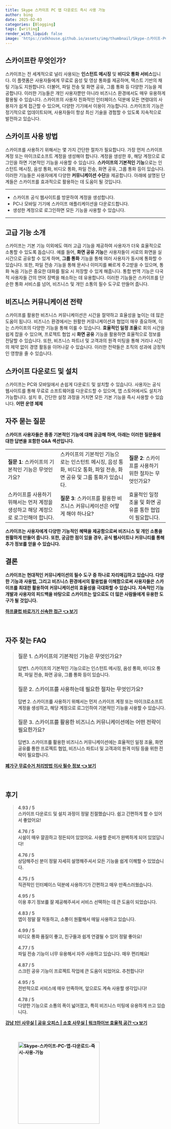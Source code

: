 ```yaml
---
title: Skype 스카이프 PC 앱 다운로드 즉시 사용 가능
author: bing
date: 2025-02-03
categories: [Blogging]
tags: [writing]
render_with_liquid: false
image: 'https://adkhouse.github.io/assets/img/thumbnail/Skype-스카이프-PC-앱-다운로드-즉시-사용-가능.webp'
---
```



<h2 id='스카이프란 무엇인가?'>스카이프란 무엇인가?</h2>

<p>스카이프는 전 세계적으로 널리 사용되는 <b>인스턴트 메시징</b> 및 <b>비디오 통화 서비스</b>입니다. 이 플랫폼은 사용자들에게 무료로 음성 및 영상 통화를 제공하며, 텍스트 기반의 채팅 기능도 지원합니다. 더불어, 파일 전송 및 화면 공유, 그룹 통화 등 다양한 기능을 제공합니다. 이러한 기능들은 개인 사용자뿐만 아니라 비즈니스 환경에서도 매우 유용하게 활용될 수 있습니다. 스카이프의 사용자 친화적인 인터페이스 덕분에 모든 연령대의 사용자가 쉽게 접근할 수 있으며, 다양한 기기에서 이용이 가능합니다. 스카이프의 기능은 정기적으로 업데이트되며, 사용자들이 항상 최신 기술을 경험할 수 있도록 지속적으로 발전하고 있습니다.</p>

<h2 id='스카이프 사용 방법'>스카이프 사용 방법</h2>

<p>스카이프를 사용하기 위해서는 몇 가지 간단한 절차가 필요합니다. 가장 먼저 스카이프 계정 또는 마이크로소프트 계정을 생성해야 합니다. 계정을 생성한 후, 해당 계정으로 로그인을 하면 기본적인 기능을 사용할 수 있습니다. <b>스카이프의 기본적인 기능</b>으로는 인스턴트 메시징, 음성 통화, 비디오 통화, 파일 전송, 화면 공유, 그룹 통화 등이 있습니다. 이러한 기능들은 사용자에게 다양한 <b>커뮤니케이션 수단</b>을 제공합니다. 아래에 설명된 단계들은 스카이프를 효과적으로 활용하는 데 도움이 될 것입니다.</p>

<hr />

<ul>
    <li>스카이프 공식 웹사이트를 방문하여 계정을 생성합니다.</li>
    <li>PC나 모바일 기기에 스카이프 애플리케이션을 다운로드합니다.</li>
    <li>생성한 계정으로 로그인하면 모든 기능을 사용할 수 있습니다.</li>
</ul>

<hr />

<h2 id='고급 기능 소개'>고급 기능 소개</h2>

<p>스카이프는 기본 기능 이외에도 여러 고급 기능을 제공하여 사용자가 더욱 효율적으로 소통할 수 있도록 돕습니다. 예를 들어, <b>화면 공유 기능</b>은 사용자들이 서로의 화면을 실시간으로 공유할 수 있게 하며, <b>그룹 통화</b> 기능을 통해 여러 사용자가 동시에 통화할 수 있습니다. 또한, 파일 전송 기능을 통해 문서나 이미지를 빠르게 주고받을 수 있으며, 통화 녹음 기능은 중요한 대화를 필요 시 저장할 수 있게 해줍니다. 통합 번역 기능은 다국적 사용자들 간의 언어 장벽을 해소하는 데 유용합니다. 이러한 기능들은 스카이프를 단순한 통화 서비스를 넘어, 비즈니스 및 개인 소통의 필수 도구로 만들어 줍니다.</p>

<h2 id='비즈니스 커뮤니케이션 전략'>비즈니스 커뮤니케이션 전략</h2>

<p>스카이프를 활용한 비즈니스 커뮤니케이션은 시간을 절약하고 효율성을 높이는 데 많은 도움이 됩니다. 비즈니스 환경에서는 원활한 커뮤니케이션과 협업이 매우 중요하며, 이는 스카이프의 다양한 기능을 통해 이룰 수 있습니다. <b>효율적인 일정 조율</b>로 회의 시간을 쉽게 잡을 수 있으며, 프로젝트 협업 시 <b>화면 공유</b> 기능을 활용하면 효율적으로 정보를 전달할 수 있습니다. 또한, 비즈니스 파트너 및 고객과의 원격 미팅을 통해 거리나 시간의 제약 없이 경영 활동을 이어나갈 수 있습니다. 이러한 전략들은 조직의 성과에 긍정적인 영향을 줄 수 있습니다.</p>

<h2 id='스카이프 다운로드 및 설치'>스카이프 다운로드 및 설치</h2>

<p>스카이프는 PC와 모바일에서 손쉽게 다운로드 및 설치할 수 있습니다. 사용자는 공식 웹사이트를 통해 무료로 소프트웨어를 다운로드할 수 있으며, 앱 스토어에서도 설치가 가능합니다. 설치 후, 간단한 설정 과정을 거치면 모든 기본 기능을 즉시 사용할 수 있습니다. <b>어떤 운영 체제</b]에서든 스카이프는 호환성을 가지며, 사용자가 어떤 기기를 선호하든지 문제없이 사용할 수 있습니다. 이는 스카이프의 큰 장점 중 하나입니다. 설치 과정은 매우 직관적이며, 필요시 도움말 섹션을 통해 추가 지원받을 수 있습니다.</p>

<h2 id='자주 묻는 질문'>자주 묻는 질문</h2>

<p>스카이프 사용자들은 종종 기본적인 기능에 대해 궁금해 하며, 아래는 이러한 질문들에 대한 답변을 포함한 Q&A 섹션입니다.</p>

<table>
    <tr>
        <td><b>질문 1</b>: 스카이프의 기본적인 기능은 무엇인가요?</td>
        <td>스카이프의 기본적인 기능으로는 인스턴트 메시징, 음성 통화, 비디오 통화, 파일 전송, 화면 공유 및 그룹 통화가 있습니다.</td>
        <td><b>질문 2</b>: 스카이프를 사용하기 위한 절차는 무엇인가요?</td>
    </tr>
    <tr>
        <td>스카이프를 사용하기 위해서는 먼저 계정을 생성하고 해당 계정으로 로그인해야 합니다.</td>
        <td><b>질문 3</b>: 스카이프를 활용한 비즈니스 커뮤니케이션은 어떻게 해야 하나요?</td>
        <td>효율적인 일정 조율 및 화면 공유를 통한 협업이 필요합니다.</td>
    </tr>
</table>

<p>스카이프는 사용자에게 다양한 기능적인 혜택을 제공함으로써 비즈니스 및 개인 소통을 원활하게 만들어 줍니다. 또한, 궁금한 점이 있을 경우, 공식 웹사이트나 커뮤니티를 통해 추가 정보를 얻을 수 있습니다.</p>

<h2 id='결론'>결론</h2>

<p>스카이프는 현대적인 커뮤니케이션의 필수 도구 중 하나로 자리매김하고 있습니다. 다양한 기능과 사용법, 그리고 비즈니스 환경에서의 활용법을 이해함으로써 사용자들은 스카이프를 최대한 활용하여 커뮤니케이션의 효율성을 극대화할 수 있습니다. 지속적인 기능 개발과 사용자의 피드백을 바탕으로 스카이프는 앞으로도 더 많은 사람들에게 유용한 도구가 될 것입니다.</p>


<p><a class="click-button" title="하프클럽 바로가기 신속한 접근" href="https://adkhouse.github.io/posts/%ED%95%98%ED%94%84%ED%81%B4%EB%9F%BD-%EB%B0%94%EB%A1%9C%EA%B0%80%EA%B8%B0-%EC%8B%A0%EC%86%8D%ED%95%9C-%EC%A0%91%EA%B7%BC/" rel="dofollow">하프클럽 바로가기 신속한 접근 👈 보기</a></p><br>
<h2 id='자주_찾는_FAQ'>자주 찾는 FAQ</h2>
<div itemscope="" itemtype="https://schema.org/FAQPage"> 
<blockquote> 
<div itemscope="" itemprop="mainEntity" itemtype="https://schema.org/Question"> 
<h3 itemprop="name">질문 1. 스카이프의 기본적인 기능은 무엇인가요?</h3> 
<div itemscope="" itemprop="acceptedAnswer" itemtype="https://schema.org/Answer"> 
<span itemprop="text"> 
<p>답변1. 스카이프의 기본적인 기능으로는 인스턴트 메시징, 음성 통화, 비디오 통화, 파일 전송, 화면 공유, 그룹 통화 등이 있습니다.</p> 
</span> 
</div> 
</div> 
<div itemscope="" itemprop="mainEntity" itemtype="https://schema.org/Question"> 
<h3 itemprop="name">질문 2. 스카이프를 사용하는데 필요한 절차는 무엇인가요?</h3> 
<div itemscope="" itemprop="acceptedAnswer" itemtype="https://schema.org/Answer"> 
<span itemprop="text"> 
<p>답변 2. 스카이프를 사용하기 위해서는 먼저 스카이프 계정 또는 마이크로소프트 계정을 생성하고, 해당 계정으로 로그인하여 기본적인 기능을 사용할 수 있습니다.</p> 
</span> 
</div> 
</div> 
<div itemscope="" itemprop="mainEntity" itemtype="https://schema.org/Question"> 
<h3 itemprop="name">질문 3. 스카이프를 활용한 비즈니스 커뮤니케이션에는 어떤 전략이 필요한가요?</h3> 
<div itemscope="" itemprop="acceptedAnswer" itemtype="https://schema.org/Answer"> 
<span itemprop="text"> 
<p>답변3. 스카이프를 활용한 비즈니스 커뮤니케이션에는 효율적인 일정 조율, 화면 공유를 통한 프로젝트 협업, 비즈니스 파트너 및 고객과의 원격 미팅 등을 위한 전략이 필요합니다.</p> 
</span> 
</div> 
</div> 
</blockquote> 
</div>
<p><a class="click-button" title="폐가구 무료수거 처리방법 이사 필수 정보" href="https://adkhouse.github.io/posts/%ED%8F%90%EA%B0%80%EA%B5%AC-%EB%AC%B4%EB%A3%8C%EC%88%98%EA%B1%B0-%EC%B2%98%EB%A6%AC%EB%B0%A9%EB%B2%95-%EC%9D%B4%EC%82%AC-%ED%95%84%EC%88%98-%EC%A0%95%EB%B3%B4/" rel="dofollow">폐가구 무료수거 처리방법 이사 필수 정보 👈 보기</a></p><br>
<h2 id='후기'>후기</h2>
<div itemscope itemtype="https://schema.org/Product">
  <blockquote>
  <div itemprop="review" itemscope itemtype="https://schema.org/Review">
      <div itemprop="reviewRating" itemscope itemtype="https://schema.org/Rating"> <span itemprop="ratingValue">4.93</span> / <span itemprop="bestRating">5</span> </div>
      <span itemprop="reviewBody">스카이프 다운로드 및 설치 과정이 정말 친절했습니다. 쉽고 간편하게 할 수 있어서 좋았어요!</span>
  </div>
  <br>
  <div itemprop="review" itemscope itemtype="https://schema.org/Review">
      <div itemprop="reviewRating" itemscope itemtype="https://schema.org/Rating"> <span itemprop="ratingValue">4.76</span> / <span itemprop="bestRating">5</span> </div>
      <span itemprop="reviewBody">시설이 매우 깔끔하고 정돈되어 있었어요. 사용할 준비가 완벽하게 되어 있었답니다!</span>
  </div>
  <br>
  <div itemprop="review" itemscope itemtype="https://schema.org/Review">
      <div itemprop="reviewRating" itemscope itemtype="https://schema.org/Rating"> <span itemprop="ratingValue">4.76</span> / <span itemprop="bestRating">5</span> </div>
      <span itemprop="reviewBody">상담해주신 분이 정말 자세히 설명해주셔서 모든 기능을 쉽게 이해할 수 있었습니다.</span>
  </div>
  <br>
  <div itemprop="review" itemscope itemtype="https://schema.org/Review">
      <div itemprop="reviewRating" itemscope itemtype="https://schema.org/Rating"> <span itemprop="ratingValue">4.75</span> / <span itemprop="bestRating">5</span> </div>
      <span itemprop="reviewBody">직관적인 인터페이스 덕분에 사용하기가 간편하고 매우 만족스러웠습니다.</span>
  </div>
  <br>
  <div itemprop="review" itemscope itemtype="https://schema.org/Review">
      <div itemprop="reviewRating" itemscope itemtype="https://schema.org/Rating"> <span itemprop="ratingValue">4.95</span> / <span itemprop="bestRating">5</span> </div>
      <span itemprop="reviewBody">이용 후기 정보를 잘 제공해주셔서 서비스 선택하는 데 큰 도움이 되었습니다.</span>
  </div>
  <br>
  <div itemprop="review" itemscope itemtype="https://schema.org/Review">
      <div itemprop="reviewRating" itemscope itemtype="https://schema.org/Rating"> <span itemprop="ratingValue">4.83</span> / <span itemprop="bestRating">5</span> </div>
      <span itemprop="reviewBody">앱이 정말 잘 작동하고, 소통이 원활해서 매일 사용하고 있습니다.</span>
  </div>
  <br>
  <div itemprop="review" itemscope itemtype="https://schema.org/Review">
      <div itemprop="reviewRating" itemscope itemtype="https://schema.org/Rating"> <span itemprop="ratingValue">4.99</span> / <span itemprop="bestRating">5</span> </div>
      <span itemprop="reviewBody">비디오 통화 품질이 좋고, 친구들과 쉽게 연결될 수 있어 정말 좋아요!</span>
  </div>
  <br>
  <div itemprop="review" itemscope itemtype="https://schema.org/Review">
      <div itemprop="reviewRating" itemscope itemtype="https://schema.org/Rating"> <span itemprop="ratingValue">4.77</span> / <span itemprop="bestRating">5</span> </div>
      <span itemprop="reviewBody">파일 전송 기능이 너무 유용해서 자주 사용하고 있습니다. 매우 편리해요!</span>
  </div>
  <br>
  <div itemprop="review" itemscope itemtype="https://schema.org/Review">
      <div itemprop="reviewRating" itemscope itemtype="https://schema.org/Rating"> <span itemprop="ratingValue">4.87</span> / <span itemprop="bestRating">5</span> </div>
      <span itemprop="reviewBody">스크린 공유 기능이 프로젝트 작업에 큰 도움이 되었어요. 추천합니다!</span>
  </div>
  <br>
  <div itemprop="review" itemscope itemtype="https://schema.org/Review">
      <div itemprop="reviewRating" itemscope itemtype="https://schema.org/Rating"> <span itemprop="ratingValue">4.95</span> / <span itemprop="bestRating">5</span> </div>
      <span itemprop="reviewBody">전반적으로 서비스에 매우 만족하며, 앞으로도 계속 사용할 생각입니다!</span>
  </div>
  <br>
  <div itemprop="review" itemscope itemtype="https://schema.org/Review">
      <div itemprop="reviewRating" itemscope itemtype="https://schema.org/Rating"> <span itemprop="ratingValue">4.78</span> / <span itemprop="bestRating">5</span> </div>
      <span itemprop="reviewBody">다양한 기능으로 소통의 폭이 넓어졌고, 특히 비즈니스 미팅에 유용하게 쓰고 있습니다.</span>
  </div>
  </blockquote>
</div>
<p><a class="click-button" title="강남 1인 사무실 | 공유 오피스 | 소호 사무실 | 워크하이브 효율적 공간" href="https://adkhouse.github.io/posts/%EA%B0%95%EB%82%A8-1%EC%9D%B8-%EC%82%AC%EB%AC%B4%EC%8B%A4-%EA%B3%B5%EC%9C%A0-%EC%98%A4%ED%94%BC%EC%8A%A4-%EC%86%8C%ED%98%B8-%EC%82%AC%EB%AC%B4%EC%8B%A4-%EC%9B%8C%ED%81%AC%ED%95%98%EC%9D%B4%EB%B8%8C-%ED%9A%A8%EC%9C%A8%EC%A0%81-%EA%B3%B5%EA%B0%84/" rel="dofollow">강남 1인 사무실 | 공유 오피스 | 소호 사무실 | 워크하이브 효율적 공간 👈 보기</a></p><br>
<figure class="image"><img src="https://adkhouse.github.io/assets/img/thumbnail/Skype-스카이프-PC-앱-다운로드-즉시-사용-가능.webp" alt="Skype-스카이프-PC-앱-다운로드-즉시-사용-가능" width="256" height="256"></figure>
